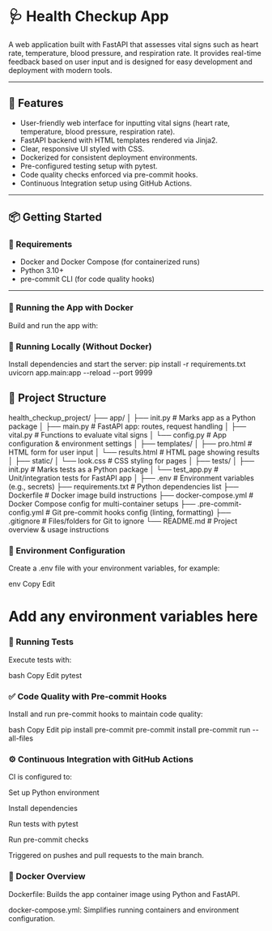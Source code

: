# 🩺 Health Checkup App

A web application built with FastAPI that assesses vital signs such as heart rate, temperature, blood pressure, and respiration rate. It provides real-time feedback based on user input and is designed for easy development and deployment with modern tools.

---

## 🚀 Features

- User-friendly web interface for inputting vital signs (heart rate, temperature, blood pressure, respiration rate).
- FastAPI backend with HTML templates rendered via Jinja2.
- Clear, responsive UI styled with CSS.
- Dockerized for consistent deployment environments.
- Pre-configured testing setup with pytest.
- Code quality checks enforced via pre-commit hooks.
- Continuous Integration setup using GitHub Actions.

---

## 📦 Getting Started

### 🔧 Requirements

- Docker and Docker Compose (for containerized runs)
- Python 3.10+
- pre-commit CLI (for code quality hooks)

---

### 🐳 Running the App with Docker

Build and run the app with:





### 🧪 Running Locally (Without Docker)
Install dependencies and start the server:
pip install -r requirements.txt
uvicorn app.main:app --reload --port 9999

## 🧬 Project Structure
health_checkup_project/
├── app/
│ ├── init.py # Marks app as a Python package
│ ├── main.py # FastAPI app: routes, request handling
│ ├── vital.py # Functions to evaluate vital signs
│ └── config.py # App configuration & environment settings
│
├── templates/
│ ├── pro.html # HTML form for user input
│ └── results.html # HTML page showing results
│
├── static/
│ └── look.css # CSS styling for pages
│
├── tests/
│ ├── init.py # Marks tests as a Python package
│ └── test_app.py # Unit/integration tests for FastAPI app
│
├── .env # Environment variables (e.g., secrets)
├── requirements.txt # Python dependencies list
├── Dockerfile # Docker image build instructions
├── docker-compose.yml # Docker Compose config for multi-container setups
├── .pre-commit-config.yml # Git pre-commit hooks config (linting, formatting)
├── .gitignore # Files/folders for Git to ignore
└── README.md # Project overview & usage instructions

### 🔑 Environment Configuration
Create a .env file with your environment variables, for example:

env
Copy
Edit
# Add any environment variables here

### 🧪 Running Tests
Execute tests with:

bash
Copy
Edit
pytest
### ✅ Code Quality with Pre-commit Hooks
Install and run pre-commit hooks to maintain code quality:

bash
Copy
Edit
pip install pre-commit
pre-commit install
pre-commit run --all-files

### ⚙️ Continuous Integration with GitHub Actions
CI is configured to:

Set up Python environment

Install dependencies

Run tests with pytest

Run pre-commit checks

Triggered on pushes and pull requests to the main branch.

### 🐳 Docker Overview
Dockerfile: Builds the app container image using Python and FastAPI.

docker-compose.yml: Simplifies running containers and environment configuration.

